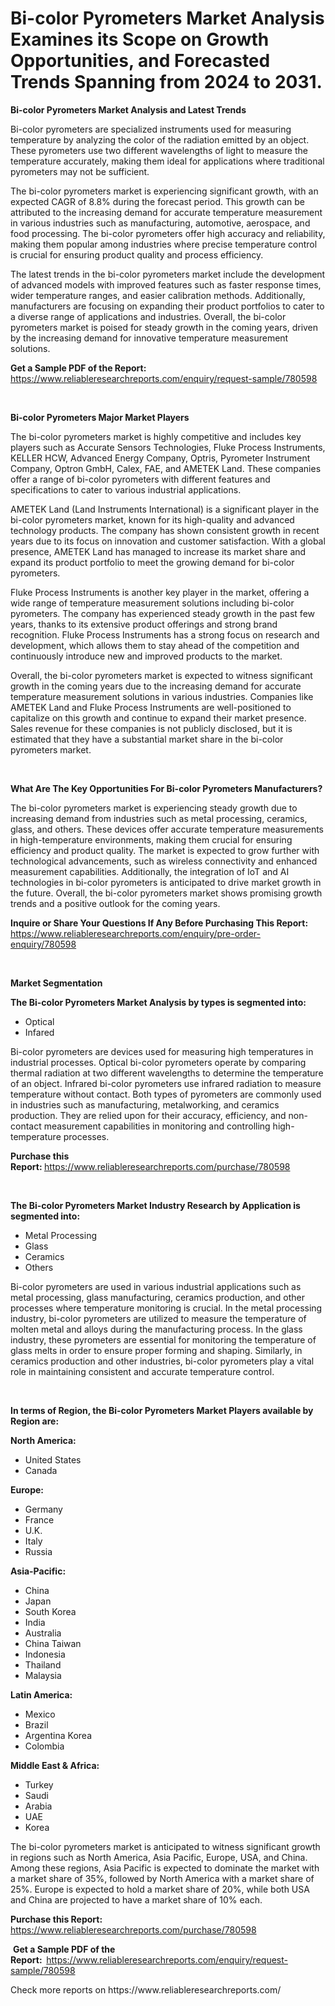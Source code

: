 <p><h1>Bi-color Pyrometers Market Analysis Examines its Scope on Growth Opportunities, and Forecasted Trends Spanning from 2024 to 2031.</h1></p><p><strong>Bi-color Pyrometers Market Analysis and Latest Trends</strong></p>
<p><p>Bi-color pyrometers are specialized instruments used for measuring temperature by analyzing the color of the radiation emitted by an object. These pyrometers use two different wavelengths of light to measure the temperature accurately, making them ideal for applications where traditional pyrometers may not be sufficient.</p><p>The bi-color pyrometers market is experiencing significant growth, with an expected CAGR of 8.8% during the forecast period. This growth can be attributed to the increasing demand for accurate temperature measurement in various industries such as manufacturing, automotive, aerospace, and food processing. The bi-color pyrometers offer high accuracy and reliability, making them popular among industries where precise temperature control is crucial for ensuring product quality and process efficiency.</p><p>The latest trends in the bi-color pyrometers market include the development of advanced models with improved features such as faster response times, wider temperature ranges, and easier calibration methods. Additionally, manufacturers are focusing on expanding their product portfolios to cater to a diverse range of applications and industries. Overall, the bi-color pyrometers market is poised for steady growth in the coming years, driven by the increasing demand for innovative temperature measurement solutions.</p></p>
<p><strong>Get a Sample PDF of the Report:&nbsp;</strong> <a href="https://www.reliableresearchreports.com/enquiry/request-sample/780598">https://www.reliableresearchreports.com/enquiry/request-sample/780598</a></p>
<p>&nbsp;</p>
<p><strong>Bi-color Pyrometers Major Market Players</strong></p>
<p><p>The bi-color pyrometers market is highly competitive and includes key players such as Accurate Sensors Technologies, Fluke Process Instruments, KELLER HCW, Advanced Energy Company, Optris, Pyrometer Instrument Company, Optron GmbH, Calex, FAE, and AMETEK Land. These companies offer a range of bi-color pyrometers with different features and specifications to cater to various industrial applications.</p><p>AMETEK Land (Land Instruments International) is a significant player in the bi-color pyrometers market, known for its high-quality and advanced technology products. The company has shown consistent growth in recent years due to its focus on innovation and customer satisfaction. With a global presence, AMETEK Land has managed to increase its market share and expand its product portfolio to meet the growing demand for bi-color pyrometers.</p><p>Fluke Process Instruments is another key player in the market, offering a wide range of temperature measurement solutions including bi-color pyrometers. The company has experienced steady growth in the past few years, thanks to its extensive product offerings and strong brand recognition. Fluke Process Instruments has a strong focus on research and development, which allows them to stay ahead of the competition and continuously introduce new and improved products to the market.</p><p>Overall, the bi-color pyrometers market is expected to witness significant growth in the coming years due to the increasing demand for accurate temperature measurement solutions in various industries. Companies like AMETEK Land and Fluke Process Instruments are well-positioned to capitalize on this growth and continue to expand their market presence. Sales revenue for these companies is not publicly disclosed, but it is estimated that they have a substantial market share in the bi-color pyrometers market.</p></p>
<p>&nbsp;</p>
<p><strong>What Are The Key Opportunities For Bi-color Pyrometers Manufacturers?</strong></p>
<p><p>The bi-color pyrometers market is experiencing steady growth due to increasing demand from industries such as metal processing, ceramics, glass, and others. These devices offer accurate temperature measurements in high-temperature environments, making them crucial for ensuring efficiency and product quality. The market is expected to grow further with technological advancements, such as wireless connectivity and enhanced measurement capabilities. Additionally, the integration of IoT and AI technologies in bi-color pyrometers is anticipated to drive market growth in the future. Overall, the bi-color pyrometers market shows promising growth trends and a positive outlook for the coming years.</p></p>
<p><strong>Inquire or Share Your Questions If Any Before Purchasing This Report:</strong> <a href="https://www.reliableresearchreports.com/enquiry/pre-order-enquiry/780598">https://www.reliableresearchreports.com/enquiry/pre-order-enquiry/780598</a></p>
<p>&nbsp;</p>
<p><strong>Market Segmentation</strong></p>
<p><strong>The Bi-color Pyrometers Market Analysis by types is segmented into:</strong></p>
<p><ul><li>Optical</li><li>Infared</li></ul></p>
<p><p>Bi-color pyrometers are devices used for measuring high temperatures in industrial processes. Optical bi-color pyrometers operate by comparing thermal radiation at two different wavelengths to determine the temperature of an object. Infrared bi-color pyrometers use infrared radiation to measure temperature without contact. Both types of pyrometers are commonly used in industries such as manufacturing, metalworking, and ceramics production. They are relied upon for their accuracy, efficiency, and non-contact measurement capabilities in monitoring and controlling high-temperature processes.</p></p>
<p><strong>Purchase this Report:&nbsp;</strong><a href="https://www.reliableresearchreports.com/purchase/780598">https://www.reliableresearchreports.com/purchase/780598</a></p>
<p>&nbsp;</p>
<p><strong>The Bi-color Pyrometers Market Industry Research by Application is segmented into:</strong></p>
<p><ul><li>Metal Processing</li><li>Glass</li><li>Ceramics</li><li>Others</li></ul></p>
<p><p>Bi-color pyrometers are used in various industrial applications such as metal processing, glass manufacturing, ceramics production, and other processes where temperature monitoring is crucial. In the metal processing industry, bi-color pyrometers are utilized to measure the temperature of molten metal and alloys during the manufacturing process. In the glass industry, these pyrometers are essential for monitoring the temperature of glass melts in order to ensure proper forming and shaping. Similarly, in ceramics production and other industries, bi-color pyrometers play a vital role in maintaining consistent and accurate temperature control.</p></p>
<p>&nbsp;</p>
<p><strong>In terms of Region, the Bi-color Pyrometers Market Players available by Region are:</strong></p>
<p>
    <p> <strong> North America: </strong>
        <ul>
            <li>United States</li>
            <li>Canada</li>
        </ul>
        </p> 
    <p> <strong> Europe: </strong>
        <ul>
            <li>Germany</li>
            <li>France</li>
            <li>U.K.</li>
            <li>Italy</li>
            <li>Russia</li>
        </ul>
        </p> 
    <p> <strong> Asia-Pacific: </strong>
        <ul>
            <li>China</li>
            <li>Japan</li>
            <li>South Korea</li>
            <li>India</li>
            <li>Australia</li>
            <li>China Taiwan</li>
            <li>Indonesia</li>
            <li>Thailand</li>
            <li>Malaysia</li>
        </ul>
        </p> 
    <p> <strong> Latin America: </strong>
        <ul>
            <li>Mexico</li>
            <li>Brazil</li>
            <li>Argentina Korea</li>
            <li>Colombia</li>
        </ul>
        </p> 
    <p> <strong> Middle East & Africa: </strong>
        <ul>
            <li>Turkey</li>
            <li>Saudi</li>
            <li>Arabia</li>
            <li>UAE</li>
            <li>Korea</li>
        </ul>
    </p>
    </p>
<p><p>The bi-color pyrometers market is anticipated to witness significant growth in regions such as North America, Asia Pacific, Europe, USA, and China. Among these regions, Asia Pacific is expected to dominate the market with a market share of 35%, followed by North America with a market share of 25%. Europe is expected to hold a market share of 20%, while both USA and China are projected to have a market share of 10% each.</p></p>
<p><strong>Purchase this Report: </strong><a href="https://www.reliableresearchreports.com/purchase/780598">https://www.reliableresearchreports.com/purchase/780598</a></p>
<p>&nbsp;<strong>Get a Sample PDF of the Report:&nbsp;&nbsp;</strong><a href="https://www.reliableresearchreports.com/enquiry/request-sample/780598">https://www.reliableresearchreports.com/enquiry/request-sample/780598</a></p>
<p><strong></strong></p>
<p>Check more reports on https://www.reliableresearchreports.com/</p>
